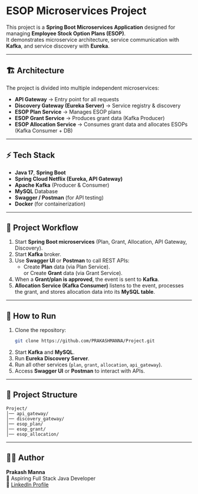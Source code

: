 # ESOP Microservices Project

This project is a **Spring Boot Microservices Application** designed for managing **Employee Stock Option Plans (ESOP)**.  
It demonstrates microservice architecture, service communication with **Kafka**, and service discovery with **Eureka**.

---

## 🏗️ Architecture
The project is divided into multiple independent microservices:

- **API Gateway** → Entry point for all requests  
- **Discovery Gateway (Eureka Server)** → Service registry & discovery  
- **ESOP Plan Service** → Manages ESOP plans  
- **ESOP Grant Service** → Produces grant data (Kafka Producer)  
- **ESOP Allocation Service** → Consumes grant data and allocates ESOPs (Kafka Consumer + DB)

---

## ⚡ Tech Stack
- **Java 17**, **Spring Boot**  
- **Spring Cloud Netflix (Eureka, API Gateway)**  
- **Apache Kafka** (Producer & Consumer)  
- **MySQL** Database  
- **Swagger / Postman** (for API testing)  
- **Docker** (for containerization)  

---

## 🚀 Project Workflow
1. Start **Spring Boot microservices** (Plan, Grant, Allocation, API Gateway, Discovery).  
2. Start **Kafka** broker.  
3. Use **Swagger UI** or **Postman** to call REST APIs:
   - Create **Plan** data (via Plan Service).   
   or Create **Grant** data (via Grant Service).  
4. When a **Grant/plan is approved**, the event is sent to **Kafka**.  
5. **Allocation Service (Kafka Consumer)** listens to the event, processes the grant, and stores allocation data into its **MySQL table**.  

---

## 🔧 How to Run
1. Clone the repository:
   ```bash
   git clone https://github.com/PRAKASHMANNA/Project.git
   ```
2. Start **Kafka** and **MySQL**.  
3. Run **Eureka Discovery Server**.  
4. Run all other services (`plan`, `grant`, `allocation`, `api_gateway`).  
5. Access **Swagger UI** or **Postman** to interact with APIs.  

---

## 📂 Project Structure
```
Project/
│── api_gateway/
│── discovery_gateway/
│── esop_plan/
│── esop_grant/
│── esop_allocation/
```

---

## 👨‍💻 Author
**Prakash Manna**  
💼 Aspiring Full Stack Java Developer  
🔗 [LinkedIn Profile](http://www.linkedin.com/in/prakash-manna-0844b1224)
